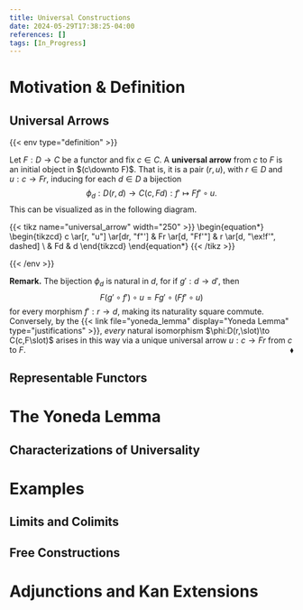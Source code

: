 ```yaml
---
title: Universal Constructions
date: 2024-05-29T17:38:25-04:00
references: []
tags: [In_Progress]
---
```


# Motivation & Definition

## Universal Arrows

{{< env type="definition" >}}

Let $F:D\to C$ be a functor and fix $c\in C$. A **universal arrow** from $c$ to $F$ is an initial object in $(c\downto F)$. That is, it is a pair $(r,u)$, with $r\in D$ and $u:c\to Fr$, inducing for each $d\in D$ a bijection
$$\begin{equation}
    \phi_d:D(r,d)\to C(c,Fd):f'\mapsto Ff'\circ u.
\end{equation}$$
This can be visualized as in the following diagram.

{{< tikz name="universal_arrow" width="250" >}}
\begin{equation*}
    \begin{tikzcd}
        c \ar[r, "u"] \ar[dr, "f"'] & Fr \ar[d, "Ff'"] & r \ar[d, "\ex!f'", dashed] \\
        & Fd & d
    \end{tikzcd}
\end{equation*}
{{< /tikz >}}

{{< /env >}}

**Remark.** The bijection $\phi_d$ is natural in $d$, for if $g':d\to d'$, then
$$\begin{equation}
    F(g'\circ f')\circ u=Fg'\circ(Ff'\circ u)
\end{equation}$$
for every morphism $f':r\to d$, making its naturality square commute. Conversely, by the {{< link file="yoneda_lemma" display="Yoneda Lemma" type="justifications" >}}, *every* natural isomorphism $\phi:D(r,\slot)\to C(c,F\slot)$ arises in this way via a unique universal arrow $u:c\to Fr$ from $c$ to $F$.<span style="float:right;">$\blacklozenge$</span>

<div class="space"></div>

## Representable Functors

# The Yoneda Lemma

## Characterizations of Universality

# Examples

## Limits and Colimits

<div class="space"></div>

## Free Constructions

# Adjunctions and Kan Extensions
